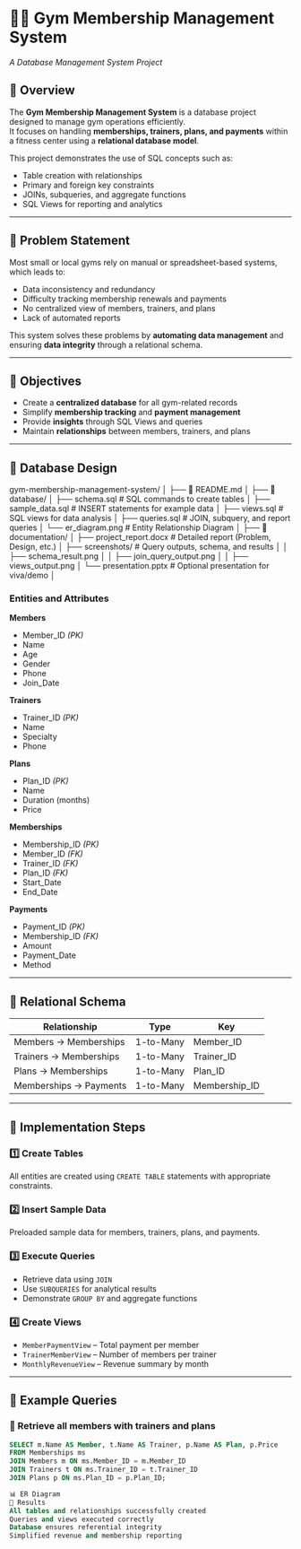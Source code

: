 # 🏋️‍♂️ Gym Membership Management System
*A Database Management System Project*

## 📘 Overview
The **Gym Membership Management System** is a database project designed to manage gym operations efficiently.  
It focuses on handling **memberships, trainers, plans, and payments** within a fitness center using a **relational database model**.

This project demonstrates the use of SQL concepts such as:
- Table creation with relationships
- Primary and foreign key constraints
- JOINs, subqueries, and aggregate functions
- SQL Views for reporting and analytics

---

## 🧠 Problem Statement
Most small or local gyms rely on manual or spreadsheet-based systems, which leads to:
- Data inconsistency and redundancy  
- Difficulty tracking membership renewals and payments  
- No centralized view of members, trainers, and plans  
- Lack of automated reports  

This system solves these problems by **automating data management** and ensuring **data integrity** through a relational schema.

---

## 🎯 Objectives
- Create a **centralized database** for all gym-related records  
- Simplify **membership tracking** and **payment management**  
- Provide **insights** through SQL Views and queries  
- Maintain **relationships** between members, trainers, and plans  

---

## 🧩 Database Design

gym-membership-management-system/
│
├── 📄 README.md
│
├── 📁 database/
│   ├── schema.sql           # SQL commands to create tables
│   ├── sample_data.sql      # INSERT statements for example data
│   ├── views.sql            # SQL views for data analysis
│   ├── queries.sql          # JOIN, subquery, and report queries
│   └── er_diagram.png       # Entity Relationship Diagram
│
├── 📁 documentation/
│   ├── project_report.docx  # Detailed report (Problem, Design, etc.)
│   ├── screenshots/         # Query outputs, schema, and results
│   │   ├── schema_result.png
│   │   ├── join_query_output.png
│   │   ├── views_output.png
│   └── presentation.pptx    # Optional presentation for viva/demo
│

### **Entities and Attributes**
**Members**
- Member_ID *(PK)*
- Name  
- Age  
- Gender  
- Phone  
- Join_Date  

**Trainers**
- Trainer_ID *(PK)*
- Name  
- Specialty  
- Phone  

**Plans**
- Plan_ID *(PK)*
- Name  
- Duration (months)  
- Price  

**Memberships**
- Membership_ID *(PK)*  
- Member_ID *(FK)*  
- Trainer_ID *(FK)*  
- Plan_ID *(FK)*  
- Start_Date  
- End_Date  

**Payments**
- Payment_ID *(PK)*  
- Membership_ID *(FK)*  
- Amount  
- Payment_Date  
- Method  

---

## 🧱 Relational Schema
| Relationship | Type | Key |
|---------------|------|-----|
| Members → Memberships | 1-to-Many | Member_ID |
| Trainers → Memberships | 1-to-Many | Trainer_ID |
| Plans → Memberships | 1-to-Many | Plan_ID |
| Memberships → Payments | 1-to-Many | Membership_ID |

---

## 🧰 Implementation Steps

### 1️⃣ Create Tables
All entities are created using `CREATE TABLE` statements with appropriate constraints.

### 2️⃣ Insert Sample Data
Preloaded sample data for members, trainers, plans, and payments.

### 3️⃣ Execute Queries
- Retrieve data using `JOIN`
- Use `SUBQUERIES` for analytical results
- Demonstrate `GROUP BY` and aggregate functions

### 4️⃣ Create Views
- `MemberPaymentView` – Total payment per member  
- `TrainerMemberView` – Number of members per trainer  
- `MonthlyRevenueView` – Revenue summary by month  

---

## 🧪 Example Queries

### 🔹 Retrieve all members with trainers and plans
```sql
SELECT m.Name AS Member, t.Name AS Trainer, p.Name AS Plan, p.Price
FROM Memberships ms
JOIN Members m ON ms.Member_ID = m.Member_ID
JOIN Trainers t ON ms.Trainer_ID = t.Trainer_ID
JOIN Plans p ON ms.Plan_ID = p.Plan_ID;

📊 ER Diagram
🧾 Results
All tables and relationships successfully created
Queries and views executed correctly
Database ensures referential integrity
Simplified revenue and membership reporting
